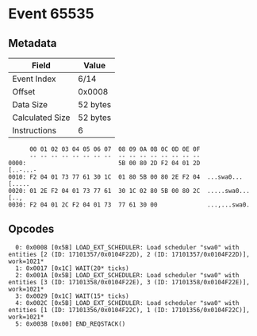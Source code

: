 # Event 65535

## Metadata

| Field           | Value    |
|-----------------|----------|
| Event Index     | 6/14     |
| Offset          | 0x0008   |
| Data Size       | 52 bytes |
| Calculated Size | 52 bytes |
| Instructions    | 6        |

```
      00 01 02 03 04 05 06 07  08 09 0A 0B 0C 0D 0E 0F
      -- -- -- -- -- -- -- --  -- -- -- -- -- -- -- --
0000:                          5B 00 80 2D F2 04 01 2D          [..-...-
0010: F2 04 01 73 77 61 30 1C  01 80 5B 00 80 2E F2 04  ...swa0...[.....
0020: 01 2E F2 04 01 73 77 61  30 1C 02 80 5B 00 80 2C  .....swa0...[..,
0030: F2 04 01 2C F2 04 01 73  77 61 30 00              ...,...swa0.    
```

## Opcodes

```
  0: 0x0008 [0x5B] LOAD_EXT_SCHEDULER: Load scheduler "swa0" with entities [2 (ID: 17101357/0x0104F22D), 2 (ID: 17101357/0x0104F22D)], work=1021*
  1: 0x0017 [0x1C] WAIT(20* ticks)
  2: 0x001A [0x5B] LOAD_EXT_SCHEDULER: Load scheduler "swa0" with entities [3 (ID: 17101358/0x0104F22E), 3 (ID: 17101358/0x0104F22E)], work=1021*
  3: 0x0029 [0x1C] WAIT(15* ticks)
  4: 0x002C [0x5B] LOAD_EXT_SCHEDULER: Load scheduler "swa0" with entities [1 (ID: 17101356/0x0104F22C), 1 (ID: 17101356/0x0104F22C)], work=1021*
  5: 0x003B [0x00] END_REQSTACK()
```
